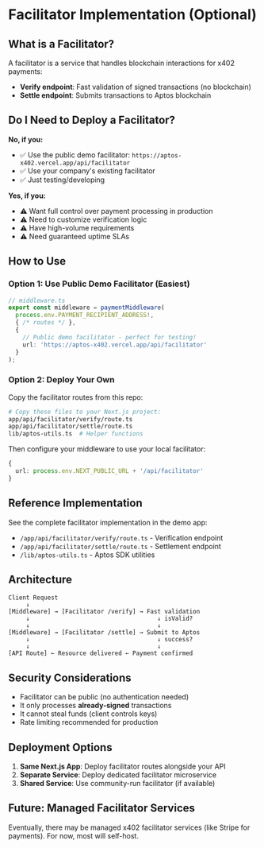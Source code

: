 # Facilitator Implementation (Optional)

## What is a Facilitator?

A facilitator is a service that handles blockchain interactions for x402 payments:
- **Verify endpoint**: Fast validation of signed transactions (no blockchain)
- **Settle endpoint**: Submits transactions to Aptos blockchain

## Do I Need to Deploy a Facilitator?

**No, if you:**
- ✅ Use the public demo facilitator: `https://aptos-x402.vercel.app/api/facilitator`
- ✅ Use your company's existing facilitator
- ✅ Just testing/developing

**Yes, if you:**
- ⚠️ Want full control over payment processing in production
- ⚠️ Need to customize verification logic
- ⚠️ Have high-volume requirements
- ⚠️ Need guaranteed uptime SLAs

## How to Use

### Option 1: Use Public Demo Facilitator (Easiest)

```typescript
// middleware.ts
export const middleware = paymentMiddleware(
  process.env.PAYMENT_RECIPIENT_ADDRESS!,
  { /* routes */ },
  {
    // Public demo facilitator - perfect for testing!
    url: 'https://aptos-x402.vercel.app/api/facilitator'
  }
);
```

### Option 2: Deploy Your Own

Copy the facilitator routes from this repo:

```bash
# Copy these files to your Next.js project:
app/api/facilitator/verify/route.ts
app/api/facilitator/settle/route.ts
lib/aptos-utils.ts  # Helper functions
```

Then configure your middleware to use your local facilitator:

```typescript
{
  url: process.env.NEXT_PUBLIC_URL + '/api/facilitator'
}
```

## Reference Implementation

See the complete facilitator implementation in the demo app:
- `/app/api/facilitator/verify/route.ts` - Verification endpoint
- `/app/api/facilitator/settle/route.ts` - Settlement endpoint
- `/lib/aptos-utils.ts` - Aptos SDK utilities

## Architecture

```
Client Request
     ↓
[Middleware] → [Facilitator /verify] → Fast validation
     ↓                                    ↓ isValid?
     ↓                                    ↓
[Middleware] → [Facilitator /settle] → Submit to Aptos
     ↓                                    ↓ success?
     ↓                                    ↓
[API Route] ← Resource delivered ← Payment confirmed
```

## Security Considerations

- Facilitator can be public (no authentication needed)
- It only processes **already-signed** transactions
- It cannot steal funds (client controls keys)
- Rate limiting recommended for production

## Deployment Options

1. **Same Next.js App**: Deploy facilitator routes alongside your API
2. **Separate Service**: Deploy dedicated facilitator microservice
3. **Shared Service**: Use community-run facilitator (if available)

## Future: Managed Facilitator Services

Eventually, there may be managed x402 facilitator services (like Stripe for payments). For now, most will self-host.

